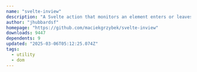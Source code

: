 ```yaml
---
name: "svelte-inview"
description: "A Svelte action that monitors an element enters or leaves the viewport or a parent element. Performant and efficient thanks to using Intersection Observer under the hood."
author: "jhubbardsf"
homepage: "https://github.com/maciekgrzybek/svelte-inview"
downloads: 9447
dependents: 9
updated: "2025-03-06T05:12:25.074Z"
tags: 
  - utility
  - dom
---
```


